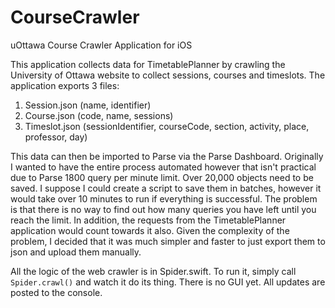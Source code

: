# CourseCrawler
uOttawa Course Crawler Application for iOS

This application collects data for TimetablePlanner by crawling the University of Ottawa website to collect sessions, courses and timeslots. The application exports 3 files:

1. Session.json (name, identifier)
2. Course.json (code, name, sessions)
3. Timeslot.json (sessionIdentifier, courseCode, section, activity, place, professor, day)

This data can then be imported to Parse via the Parse Dashboard. Originally I wanted to have the entire process automated however that isn't practical due to Parse 1800 query per minute limit. Over 20,000 objects need to be saved. I suppose I could create a script to save them in batches, however it would take over 10 minutes to run if everything is successful. The problem is that there is no way to find out how many queries you have left until you reach the limit. In addition, the requests from the TimetablePlanner application would count towards it also. Given the complexity of the problem, I decided that it was much simpler and faster to just export them to json and upload them manually.

All the logic of the web crawler is in Spider.swift. To run it, simply call `Spider.crawl()` and watch it do its thing. There is no GUI yet. All updates are posted to the console.
